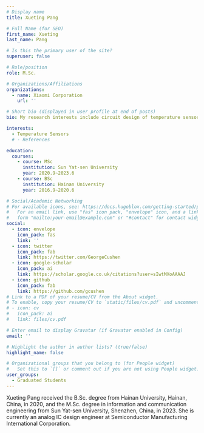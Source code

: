 ```yaml
---
# Display name
title: Xueting Pang

# Full Name (for SEO)
first_name: Xueting
last_name: Pang

# Is this the primary user of the site?
superuser: false

# Role/position
role: M.Sc.

# Organizations/Affiliations
organizations:
  - name: Xiaomi Corporation
    url: ''

# Short bio (displayed in user profile at end of posts)
bio: My research interests include circuit design of temperature sensors.

interests:
  - Temperature Sensors
  # - References

education:
  courses:
    - course: MSc
      institution: Sun Yat-sen University
      year: 2020.9~2023.6
    - course: BSc
      institution: Hainan University
      year: 2016.9~2020.6

# Social/Academic Networking
# For available icons, see: https://docs.hugoblox.com/getting-started/page-builder/#icons
#   For an email link, use "fas" icon pack, "envelope" icon, and a link in the
#   form "mailto:your-email@example.com" or "#contact" for contact widget.
social:
  - icon: envelope
    icon_pack: fas
    link: ''
  - icon: twitter
    icon_pack: fab
    link: https://twitter.com/GeorgeCushen
  - icon: google-scholar
    icon_pack: ai
    link: https://scholar.google.co.uk/citations?user=sIwtMXoAAAAJ
  - icon: github
    icon_pack: fab
    link: https://github.com/gcushen
# Link to a PDF of your resume/CV from the About widget.
# To enable, copy your resume/CV to `static/files/cv.pdf` and uncomment the lines below.
# - icon: cv
#   icon_pack: ai
#   link: files/cv.pdf

# Enter email to display Gravatar (if Gravatar enabled in Config)
email: ''

# Highlight the author in author lists? (true/false)
highlight_name: false

# Organizational groups that you belong to (for People widget)
#   Set this to `[]` or comment out if you are not using People widget.
user_groups:
  - Graduated Students
---
```


Xueting Pang received the B.Sc. degree from Hainan University, Hainan, China, in 2020, and the M.Sc. degree in information and communication engineering from Sun Yat-sen University, Shenzhen, China, in 2023. She is currently an analog IC design engineer at Semiconductor Manufacturing International Corporation.
